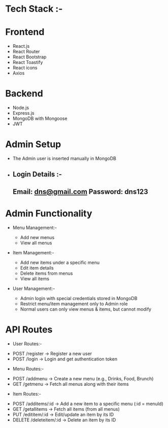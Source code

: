 # Tech Stack :-
# Frontend
- React.js
- React Router
- React Bootstrap
- React Toastify
- React icons
- Axios

# Backend
- Node.js
- Express.js
- MongoDB with Mongoose
- JWT

# Admin Setup
- The Admin user is inserted manually in MongoDB
* Login Details :-
  -------------------------
    Email: dns@gmail.com
    Password: dns123
  -------------------------

# Admin Functionality
- Menu Management:-
    - Add new menus
    - View all menus

- Item Management:-
    - Add new items under a specific menu
    - Edit item details 
    - Delete items from menus
    - View all items

- User Management:-
    - Admin login with special credentials stored in MongoDB
    - Restrict menu/item management only to Admin role
    - Normal users can only view menus & items, but cannot modify

# API Routes 
* User Routes:-
- POST /register → Register a new user
- POST /login → Login and get authentication token

* Menu Routes:-
- POST /addmenu → Create a new menu (e.g., Drinks, Food, Brunch)
- GET /getmenu → Fetch all menus along with their items

* Item Routes:-
- POST /additems/:id → Add a new item to a specific menu (:id = menuId)
- GET /getallitems → Fetch all items (from all menus)
- PUT /edititem/:id → Edit/update an item by its ID
- DELETE /deleteitem/:id → Delete an item by its ID